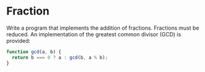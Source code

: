 # Fraction

Write a program that implements the addition of fractions. Fractions must be reduced. An implementation of the greatest common divisor (GCD) is provided:

```javascript
function gcd(a, b) {
  return b === 0 ? a : gcd(b, a % b);
}
```
